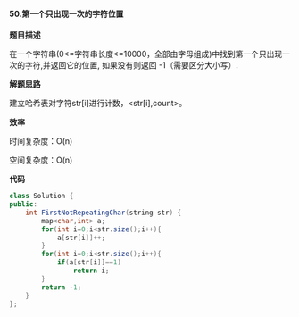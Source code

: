 #### 50.第一个只出现一次的字符位置

**题目描述**

在一个字符串(0<=字符串长度<=10000，全部由字母组成)中找到第一个只出现一次的字符,并返回它的位置, 如果没有则返回 -1（需要区分大小写）. 

**解题思路**

建立哈希表对字符str[i]进行计数，<str[i],count>。

**效率**

时间复杂度：O(n)

空间复杂度：O(n)

**代码**

```java
class Solution {
public:
    int FirstNotRepeatingChar(string str) {
        map<char,int> a;
        for(int i=0;i<str.size();i++){
            a[str[i]]++;
        }
        for(int i=0;i<str.size();i++){
            if(a[str[i]]==1)
                return i;
        }
        return -1;
    }
};
```

